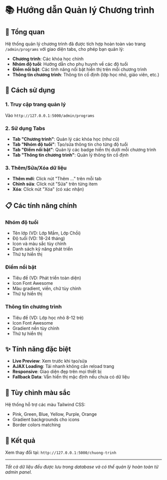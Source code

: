 # 📚 Hướng dẫn Quản lý Chương trình

## 🎯 Tổng quan
Hệ thống quản lý chương trình đã được tích hợp hoàn toàn vào trang `/admin/programs` với giao diện tabs, cho phép bạn quản lý:

- **Chương trình**: Các khóa học chính
- **Nhóm độ tuổi**: Hướng dẫn cho phụ huynh về các độ tuổi
- **Điểm nổi bật**: Các tính năng nổi bật hiển thị trên mỗi chương trình  
- **Thông tin chương trình**: Thông tin cố định (lớp học nhỏ, giáo viên, etc.)

## 🚀 Cách sử dụng

### 1. Truy cập trang quản lý
Vào `http://127.0.0.1:5000/admin/programs`

### 2. Sử dụng Tabs
- **Tab "Chương trình"**: Quản lý các khóa học (như cũ)
- **Tab "Nhóm độ tuổi"**: Tạo/sửa thông tin cho từng độ tuổi
- **Tab "Điểm nổi bật"**: Quản lý các badge hiển thị dưới mỗi chương trình
- **Tab "Thông tin chương trình"**: Quản lý thông tin cố định

### 3. Thêm/Sửa/Xóa dữ liệu
- **Thêm mới**: Click nút "Thêm ..." trên mỗi tab
- **Chỉnh sửa**: Click nút "Sửa" trên từng item
- **Xóa**: Click nút "Xóa" (có xác nhận)

## 📋 Các tính năng chính

### Nhóm độ tuổi
- Tên lớp (VD: Lớp Mầm, Lớp Chồi)
- Độ tuổi (VD: 18-24 tháng)
- Icon và màu sắc tùy chỉnh
- Danh sách kỹ năng phát triển
- Thứ tự hiển thị

### Điểm nổi bật
- Tiêu đề (VD: Phát triển toàn diện)
- Icon Font Awesome
- Màu gradient, viền, chữ tùy chỉnh
- Thứ tự hiển thị

### Thông tin chương trình
- Tiêu đề (VD: Lớp học nhỏ 8-12 trẻ)
- Icon Font Awesome
- Gradient nền tùy chỉnh
- Thứ tự hiển thị

## ✨ Tính năng đặc biệt
- **Live Preview**: Xem trước khi tạo/sửa
- **AJAX Loading**: Tải nhanh không cần reload trang
- **Responsive**: Giao diện đẹp trên mọi thiết bị
- **Fallback Data**: Vẫn hiển thị mặc định nếu chưa có dữ liệu

## 🎨 Tùy chỉnh màu sắc
Hệ thống hỗ trợ các màu Tailwind CSS:
- Pink, Green, Blue, Yellow, Purple, Orange
- Gradient backgrounds cho icons
- Border colors matching

## 📱 Kết quả
Xem thay đổi tại: `http://127.0.0.1:5000/chuong-trinh`

---
*Tất cả dữ liệu đều được lưu trong database và có thể quản lý hoàn toàn từ admin panel.*

